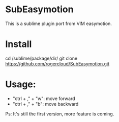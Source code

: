 SubEasymotion
=============

This is a sublime plugin port from VIM easymotion.

# Install
  cd /sublime/package/dir/
  git clone https://github.com/rogercloud/SubEasymotion.git

# Usage:
* "ctrl + ," + "w": move forward
* "ctrl + ," + "b": move backward

Ps: It's still the first version, more feature is coming.
